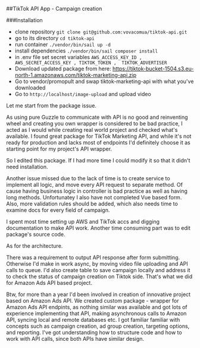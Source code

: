 ##TikTok API App - Campaign creation

###Installation
- clone repository `git clone git@github.com:vovacomua/tiktok-api.git`
- go to its directory `cd tiktok-api`
- run container `./vendor/bin/sail up -d`
- install dependencies `./vendor/bin/sail composer install`
- in .env file set secret variables 
  `AWS_ACCESS_KEY_ID , AWS_SECRET_ACCESS_KEY , TIKTOK_TOKEN , 
  TIKTOK_ADVERTISER`
- Download updated package from here:
https://tiktok-bucket-1504.s3.eu-north-1.amazonaws.com/tiktok-marketing-api.zip
- Go to vendor/promopult and swap tiktok-marketing-api
with what you've downloaded
- Go to `http://localhost/image-upload` and upload video

Let me start from the package issue.

As using pure Guzzle to communicate with API is no good and reinventing wheel and creating you own wrapper 
is considered to be bad practice, I acted as I would 
while creating real world project and checked what's available. 
I found great package for TikTok Marketing API, and while it's not ready for production 
and lacks most of endpoints I'd definitely choose it as starting point for my project's API wrapper.

So I edited this package. If I had more time I could modify it so that it didn't need installation.

Another issue missed due to the lack of time is 
to create service to implement all logic, and move every API request to separate method.
Of cause having business logic in controller is bad practice as well as having long methods.
Unfortunatey I also have not completed Vue based form.
Also, more validation rules should be added, which also needs time to examine docs for every field of campaign.

I spent most time setting up AWS and TikTok accs and digging documentation to make API work.
Another time consuming part was to edit package's source code.

As for the architecture. 

There was a requirement to output API response after form submitting. Otherwise I'd make in work async,
by moving video file uploading and API calls to queue. I'd also create table to save campaign locally
and address it to check the status of campaign creation on Tiktok side. That's what we did for Amazon Ads API based project.

Btw, for more than a year I'd been involved in creation of innovative project based on Amazon Ads API. 
We created custom package - wrapper for Amazon Ads API endpints, as nothing similar was available and got lots of experience implementing that API, making asynchronous calls to Amazon API, syncing local and remote databases etc.
I got familiar familiar with concepts such as campaign creation, ad group creation, targeting options, and reporting. I've got understanding how to structure  code and how to work with API calls, since both APIs have similar design.







